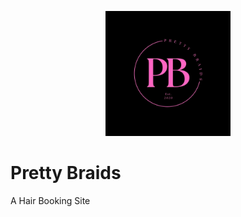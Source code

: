 <p align="center">
	<img src="prettybraids.png" width="200" height="200" alt="Pretty Braids">  
</p>

# Pretty Braids
A Hair Booking Site
